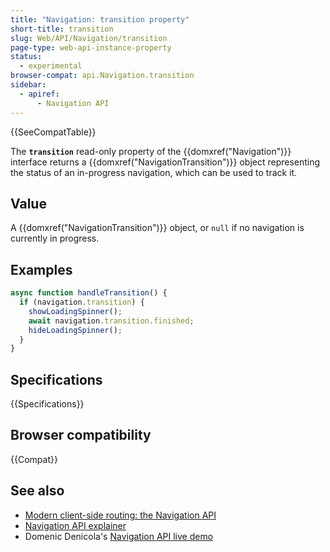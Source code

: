 ```yaml
---
title: "Navigation: transition property"
short-title: transition
slug: Web/API/Navigation/transition
page-type: web-api-instance-property
status:
  - experimental
browser-compat: api.Navigation.transition
sidebar:
  - apiref:
      - Navigation API
---
```


{{SeeCompatTable}}

The **`transition`** read-only property of the {{domxref("Navigation")}} interface returns a {{domxref("NavigationTransition")}} object representing the status of an in-progress navigation, which can be used to track it.

## Value

A {{domxref("NavigationTransition")}} object, or `null` if no navigation is currently in progress.

## Examples

```js
async function handleTransition() {
  if (navigation.transition) {
    showLoadingSpinner();
    await navigation.transition.finished;
    hideLoadingSpinner();
  }
}
```

## Specifications

{{Specifications}}

## Browser compatibility

{{Compat}}

## See also

- [Modern client-side routing: the Navigation API](https://developer.chrome.com/docs/web-platform/navigation-api/)
- [Navigation API explainer](https://github.com/WICG/navigation-api/blob/main/README.md)
- Domenic Denicola's [Navigation API live demo](https://gigantic-honored-octagon.glitch.me/)
